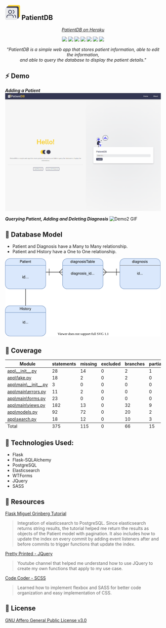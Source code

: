 ![logo](https://github.com/renz-b/PatientDB/blob/master/app/static/svg/icon.svg)**&nbsp;PatientDB**
---
<p align="center">
 <a href="https://patientdb-heroku.herokuapp.com"><i>PatientDB on Heroku</i></a>
</p>
<p align="center">
<img src="https://img.shields.io/github/pipenv/locked/python-version/renz-b/PatientDB">
<img src="https://img.shields.io/github/pipenv/locked/dependency-version/renz-b/PatientDB/flask">
<img src="https://img.shields.io/github/pipenv/locked/dependency-version/renz-b/PatientDB/flask-sqlalchemy">
<img src="https://img.shields.io/github/pipenv/locked/dependency-version/renz-b/PatientDB/elasticsearch">
<img src="https://img.shields.io/github/license/renz-b/PatientDB">
<img src="https://img.shields.io/badge/coverage-68%25-orange">
<img src="https://img.shields.io/website/http/patientdb-heroku.herokuapp.com.svg">
 </p>
 <p align="center" style="font-style:italic"><i>
"PatientDB is a simple web app that stores patient information, able to edit the information, <br>and able to query the database to display the patient details."</i>
</p>

## :zap: Demo
***Adding a Patient***
![Demo GIF](https://github.com/renz-b/PatientDB/blob/master/.github/readme/Animation.gif)

***Querying Patient, Adding and Deleting Diagnosis***
![Demo2 GIF](https://github.com/renz-b/PatientDB/blob/master/.github/readme/Animation2.gif)

## :abacus: Database Model
- Patient and Diagnosis have a Many to Many relationship.
- Patient and History have a One to One relationship.

<div align="center">
 <img src="https://github.com/renz-b/PatientDB/blob/master/.github/readme/db_diagram.svg">
</div>

## :3rd_place_medal: Coverage
<table class="index" data-sortable="">
        <thead>
            <tr class="tablehead" title="Click to sort">
                <th class="name left" aria-sort="none" data-shortcut="n">Module</th>
                <th aria-sort="none" data-default-sort-order="descending" data-shortcut="s">statements</th>
                <th aria-sort="none" data-default-sort-order="descending" data-shortcut="m">missing</th>
                <th aria-sort="none" data-default-sort-order="descending" data-shortcut="x">excluded</th>
                <th aria-sort="none" data-default-sort-order="descending" data-shortcut="b">branches</th>
                <th aria-sort="none" data-default-sort-order="descending" data-shortcut="p">partial</th>
                <th class="right" aria-sort="none" data-shortcut="c">coverage</th>
            </tr>
        </thead>
        <tbody>
            <tr class="file">
                <td class="name left"><a href="d_5f5a17c013354698___init___py.html">app\__init__.py</a></td>
                <td>28</td>
                <td>14</td>
                <td>0</td>
                <td>2</td>
                <td>1</td>
                <td class="right" data-ratio="15 30">50%</td>
            </tr>
            <tr class="file">
                <td class="name left"><a href="d_5f5a17c013354698_fake_py.html">app\fake.py</a></td>
                <td>18</td>
                <td>2</td>
                <td>0</td>
                <td>2</td>
                <td>0</td>
                <td class="right" data-ratio="18 20">90%</td>
            </tr>
            <tr class="file">
                <td class="name left"><a href="d_ffc6e1978ca246d0___init___py.html">app\main\__init__.py</a></td>
                <td>3</td>
                <td>0</td>
                <td>0</td>
                <td>0</td>
                <td>0</td>
                <td class="right" data-ratio="3 3">100%</td>
            </tr>
            <tr class="file">
                <td class="name left"><a href="d_ffc6e1978ca246d0_errors_py.html">app\main\errors.py</a></td>
                <td>11</td>
                <td>2</td>
                <td>0</td>
                <td>0</td>
                <td>0</td>
                <td class="right" data-ratio="9 11">82%</td>
            </tr>
            <tr class="file">
                <td class="name left"><a href="d_ffc6e1978ca246d0_forms_py.html">app\main\forms.py</a></td>
                <td>23</td>
                <td>0</td>
                <td>0</td>
                <td>0</td>
                <td>0</td>
                <td class="right" data-ratio="23 23">100%</td>
            </tr>
            <tr class="file">
                <td class="name left"><a href="d_ffc6e1978ca246d0_views_py.html">app\main\views.py</a></td>
                <td>182</td>
                <td>13</td>
                <td>0</td>
                <td>32</td>
                <td>9</td>
                <td class="right" data-ratio="190 214">89%</td>
            </tr>
            <tr class="file">
                <td class="name left"><a href="d_5f5a17c013354698_models_py.html">app\models.py</a></td>
                <td>92</td>
                <td>72</td>
                <td>0</td>
                <td>20</td>
                <td>2</td>
                <td class="right" data-ratio="34 112">30%</td>
            </tr>
            <tr class="file">
                <td class="name left"><a href="d_5f5a17c013354698_search_py.html">app\search.py</a></td>
                <td>18</td>
                <td>12</td>
                <td>0</td>
                <td>10</td>
                <td>3</td>
                <td class="right" data-ratio="9 28">32%</td>
            </tr>
        </tbody>
        <tfoot>
            <tr class="total">
                <td class="name left">Total</td>
                <td>375</td>
                <td>115</td>
                <td>0</td>
                <td>66</td>
                <td>15</td>
                <td class="right" data-ratio="301 441">68%</td>
            </tr>
        </tfoot>
    </table>

## 	:mechanical_arm: Technologies Used:
- Flask
- Flask-SQLAlchemy
- PostgreSQL
- Elasticsearch
- WTForms
- JQuery
- SASS

## :open_file_folder: Resources
[Flask Miguel Grinberg Tutorial](https://blog.miguelgrinberg.com/post/the-flask-mega-tutorial-part-xvi-full-text-search)
> Integration of elasticsearch to PostgreSQL. Since elasticsearch returns string results, the tutorial helped me return the results as objects of the Patient model with pagination. It also includes how to update the index on every commit by adding event listeners after and before commits to trigger functions that update the index.

[Pretty Printed - JQuery](https://www.youtube.com/channel/UC-QDfvrRIDB6F0bIO4I4HkQ)
> Youtube channel that helped me understand how to use JQuery to create my own functions that apply to my use case.

[Code Coder - SCSS](https://www.youtube.com/channel/UCzNf0liwUzMN6_pixbQlMhQ)
> Learned how to implement flexbox and SASS for better code organization and easy implementation of CSS.
## :page_facing_up: License
[GNU Affero General Public License v3.0](https://github.com/renz-b/PatientDB/blob/master/LICENSE)





